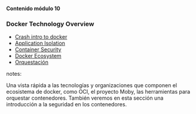#### Contenido módulo 10

### Docker Technology Overview

* [Crash intro to docker](#crash-intro)
* [Application Isolation](#application-isolation)
* [Container Security](#security)
* [Docker Ecosystem](#docker-ecosystem)
* [Orquestación](#orchestration)

notes:

Una vista rápida a las tecnologías y organizaciones que componen el ecosistema de docker, como OCI,
el proyecto Moby, las herramientas para orquestar contenedores. También veremos en esta sección una 
introducción a la seguridad en los contenedores.
